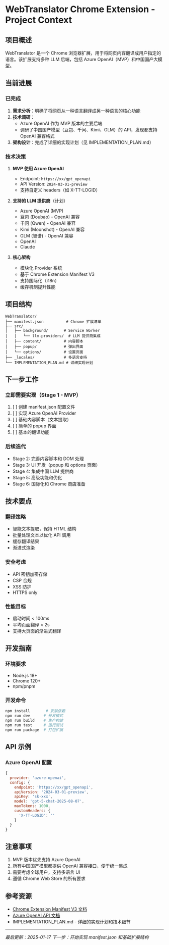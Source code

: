 # WebTranslator Chrome Extension - Project Context

## 项目概述
WebTranslator 是一个 Chrome 浏览器扩展，用于将网页内容翻译成用户指定的语言。该扩展支持多种 LLM 后端，包括 Azure OpenAI（MVP）和中国国产大模型。

## 当前进展

### 已完成
1. **需求分析**：明确了将网页从一种语言翻译成另一种语言的核心功能
2. **技术调研**：
   - Azure OpenAI 作为 MVP 版本的主要后端
   - 调研了中国国产模型（豆包、千问、Kimi、GLM）的 API，发现都支持 OpenAI 兼容格式
3. **架构设计**：完成了详细的实现计划（见 IMPLEMENTATION_PLAN.md）

### 技术决策
1. **MVP 使用 Azure OpenAI**
   - Endpoint: `https://xx/gpt_openapi`
   - API Version: `2024-03-01-preview`
   - 支持自定义 headers（如 X-TT-LOGID）

2. **支持的 LLM 提供商**（计划）
   - Azure OpenAI (MVP)
   - 豆包 (Doubao) - OpenAI 兼容
   - 千问 (Qwen) - OpenAI 兼容
   - Kimi (Moonshot) - OpenAI 兼容
   - GLM (智谱) - OpenAI 兼容
   - OpenAI
   - Claude

3. **核心架构**
   - 模块化 Provider 系统
   - 基于 Chrome Extension Manifest V3
   - 支持国际化（i18n）
   - 缓存机制提升性能

## 项目结构
```
WebTranslator/
├── manifest.json          # Chrome 扩展清单
├── src/
│   ├── background/       # Service Worker
│   │   └── llm-providers/  # LLM 提供商集成
│   ├── content/          # 内容脚本
│   ├── popup/            # 弹出界面
│   └── options/          # 设置页面
├── _locales/             # 多语言支持
└── IMPLEMENTATION_PLAN.md # 详细实现计划
```

## 下一步工作

### 立即需要实现（Stage 1 - MVP）
1. [ ] 创建 manifest.json 配置文件
2. [ ] 实现 Azure OpenAI Provider
3. [ ] 基础内容脚本（文本提取）
4. [ ] 简单的 popup 界面
5. [ ] 基本的翻译功能

### 后续迭代
- Stage 2: 完善内容脚本和 DOM 处理
- Stage 3: UI 开发（popup 和 options 页面）
- Stage 4: 集成中国 LLM 提供商
- Stage 5: 高级功能和优化
- Stage 6: 国际化和 Chrome 商店准备

## 技术要点

### 翻译策略
- 智能文本提取，保持 HTML 结构
- 批量处理文本以优化 API 调用
- 缓存翻译结果
- 渐进式渲染

### 安全考虑
- API 密钥加密存储
- CSP 合规
- XSS 防护
- HTTPS only

### 性能目标
- 启动时间 < 100ms
- 平均页面翻译 < 2s
- 支持大页面的渐进式翻译

## 开发指南

### 环境要求
- Node.js 18+
- Chrome 120+
- npm/pnpm

### 开发命令
```bash
npm install       # 安装依赖
npm run dev      # 开发模式
npm run build    # 生产构建
npm run test     # 运行测试
npm run package  # 打包扩展
```

## API 示例

### Azure OpenAI 配置
```javascript
{
  provider: 'azure-openai',
  config: {
    endpoint: 'https://xx/gpt_openapi',
    apiVersion: '2024-03-01-preview',
    apiKey: 'sk-xxx',
    model: 'gpt-5-chat-2025-08-07',
    maxTokens: 1000,
    customHeaders: {
      'X-TT-LOGID': ''
    }
  }
}
```

## 注意事项
1. MVP 版本优先支持 Azure OpenAI
2. 所有中国国产模型都提供 OpenAI 兼容接口，便于统一集成
3. 需要考虑全球用户，支持多语言 UI
4. 遵循 Chrome Web Store 的所有要求

## 参考资源
- [Chrome Extension Manifest V3 文档](https://developer.chrome.com/docs/extensions/mv3/)
- [Azure OpenAI API 文档](https://learn.microsoft.com/azure/ai-services/openai/)
- IMPLEMENTATION_PLAN.md - 详细的实现计划和技术细节

---
*最后更新：2025-01-17*
*下一步：开始实现 manifest.json 和基础扩展结构*